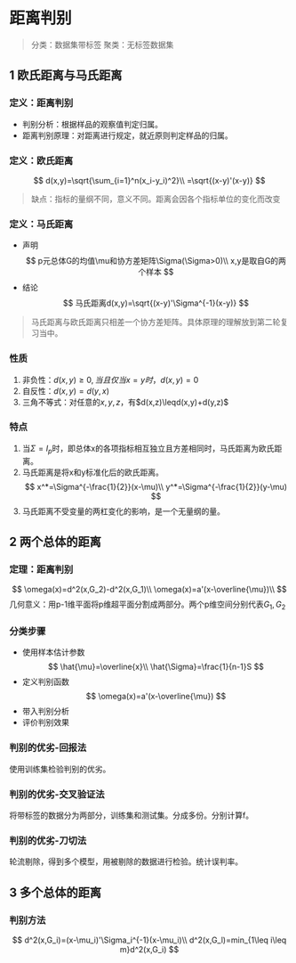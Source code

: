 # 距离判别

> 分类：数据集带标签
> 聚类：无标签数据集

## 1 欧氏距离与马氏距离

### 定义：距离判别
* 判别分析：根据样品的观察值判定归属。
* 距离判别原理：对距离进行规定，就近原则判定样品的归属。
### 定义：欧氏距离
$$
d(x,y)=\sqrt{\sum_{i=1}^n(x_i-y_i)^2}\\
=\sqrt{(x-y)'(x-y)}
$$
> 缺点：指标的量纲不同，意义不同。距离会因各个指标单位的变化而改变

### 定义：马氏距离
* 声明
$$
p元总体G的均值\mu和协方差矩阵\Sigma(\Sigma>0)\\
x,y是取自G的两个样本
$$
* 结论
$$
马氏距离d(x,y)=\sqrt{(x-y)'\Sigma^{-1}(x-y)}
$$
> 马氏距离与欧氏距离只相差一个协方差矩阵。具体原理的理解放到第二轮复习当中。

### 性质

1. 非负性：$d(x,y)\geq 0,当且仅当x=y时，d(x,y)=0$
2. 自反性：$d(x,y)=d(y,x)$
3. 三角不等式：对任意的$x,y,z$，有$d(x,z)\leqd(x,y)+d(y,z)$

### 特点
1. 当$\Sigma = I_p$时，即总体x的各项指标相互独立且方差相同时，马氏距离为欧氏距离。
2. 马氏距离是将x和y标准化后的欧氏距离。
$$
x^*=\Sigma^{-\frac{1}{2}}(x-\mu)\\
y^*=\Sigma^{-\frac{1}{2}}(y-\mu)
$$
3. 马氏距离不受变量的两杠变化的影响，是一个无量纲的量。


## 2 两个总体的距离

### 定理：距离判别
$$
\omega(x)=d^2(x,G_2)-d^2(x,G_1)\\
\omega(x)=a'(x-\overline{\mu})\\
$$
几何意义：用p-1维平面将p维超平面分割成两部分。两个p维空间分别代表$G_1,G_2$

### 分类步骤
* 使用样本估计参数
$$
\hat{\mu}=\overline{x}\\
\hat{\Sigma}=\frac{1}{n-1}S
$$
* 定义判别函数
$$
\omega(x)=a'(x-\overline{\mu})
$$
* 带入判别分析
* 评价判别效果


### 判别的优劣-回报法
使用训练集检验判别的优劣。
### 判别的优劣-交叉验证法
将带标签的数据分为两部分，训练集和测试集。分成多份。分别计算f。

### 判别的优劣-刀切法
轮流剔除，得到多个模型，用被剔除的数据进行检验。统计误判率。

## 3 多个总体的距离

### 判别方法

$$
d^2(x,G_i)=(x-\mu_i)'\Sigma_i^{-1}(x-\mu_i)\\
d^2(x,G_l)=min_{1\leq i\leq m}d^2(x,G_i)
$$
 